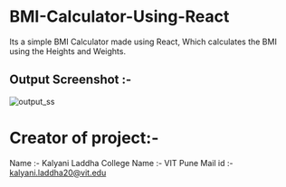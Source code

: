# BMI-Calculator-Using-React
Its a simple BMI Calculator made using React, Which calculates the BMI using the Heights and Weights.

## Output Screenshot :-
![output_ss](https://github.com/chaitanyakulkarni2k2/BMI-Calculator-Using-React/assets/108442884/e56aed7d-cbab-4e29-ae89-047dcabbba5c)



# Creator of project:-
Name :- Kalyani Laddha 
College Name :- VIT Pune
Mail id :- kalyani.laddha20@vit.edu

